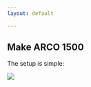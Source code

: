 ```yaml
---
layout: default

---
```


## Make ARCO 1500

The setup is simple:

<img src="{{ '/assets/images/arco-fritzing.png' | prepend: site.baseurl }}"  class="img-responsive">
